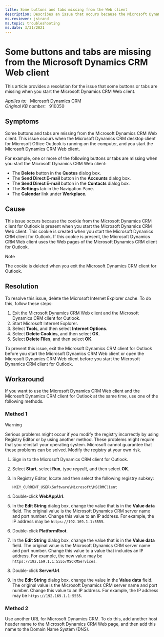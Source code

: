 ```yaml
---
title: Some buttons and tabs missing from the Web client
description: Describes an issue that occurs because the Microsoft Dynamics CRM Web client and the Microsoft Dynamics CRM client for Outlook both use the same cookie.
ms.reviewer: jstrand
ms.topic: troubleshooting
ms.date: 3/31/2021
---
```

# Some buttons and tabs are missing from the Microsoft Dynamics CRM Web client

This article provides a resolution for the issue that some buttons or tabs are missing when you start the Microsoft Dynamics CRM Web client.

_Applies to:_ &nbsp; Microsoft Dynamics CRM  
_Original KB number:_ &nbsp; 910050

## Symptoms

Some buttons and tabs are missing from the Microsoft Dynamics CRM Web client. This issue occurs when the Microsoft Dynamics CRM desktop client for Microsoft Office Outlook is running on the computer, and you start the Microsoft Dynamics CRM Web client.

For example, one or more of the following buttons or tabs are missing when you start the Microsoft Dynamics CRM Web client:

- The **Delete** button in the **Quotes** dialog box.
- The **Send Direct E-mail** button in the **Accounts** dialog box.
- The **Send Direct E-mail** button in the **Contacts** dialog box.
- The **Settings** tab in the Navigation Pane.
- The **Calendar** link under **Workplace**.

## Cause

This issue occurs because the cookie from the Microsoft Dynamics CRM client for Outlook is present when you start the Microsoft Dynamics CRM Web client. This cookie is created when you start the Microsoft Dynamics CRM client for Outlook. If this cookie is present, the Microsoft Dynamics CRM Web client uses the Web pages of the Microsoft Dynamics CRM client for Outlook.

> [!NOTE]
> The cookie is deleted when you exit the Microsoft Dynamics CRM client for Outlook.

## Resolution

To resolve this issue, delete the Microsoft Internet Explorer cache. To do this, follow these steps:

1. Exit the Microsoft Dynamics CRM Web client and the Microsoft Dynamics CRM client for Outlook.
2. Start Microsoft Internet Explorer.
3. Select **Tools**, and then select **Internet Options**.
4. Select **Delete Cookies**, and then select **OK**.
5. Select **Delete Files**, and then select **OK**.

To prevent this issue, exit the Microsoft Dynamics CRM client for Outlook before you start the Microsoft Dynamics CRM Web client or open the Microsoft Dynamics CRM Web client before you start the Microsoft Dynamics CRM client for Outlook.

## Workaround

If you want to use the Microsoft Dynamics CRM Web client and the Microsoft Dynamics CRM client for Outlook at the same time, use one of the following methods.

### Method 1

> [!WARNING]
> Serious problems might occur if you modify the registry incorrectly by using Registry Editor or by using another method. These problems might require that you reinstall your operating system. Microsoft cannot guarantee that these problems can be solved. Modify the registry at your own risk.

1. Sign in to the Microsoft Dynamics CRM client for Outlook.
2. Select **Start**, select **Run**, type *regedit*, and then select **OK**.
3. In Registry Editor, locate and then select the following registry subkey:

   `HKEY_CURRENT_USER\Software\Microsoft\MSCRMClient`

4. Double-click **WebAppUrl**.
5. In the **Edit String** dialog box, change the value that is in the **Value data** field. The original value is the Microsoft Dynamics CRM server name and port number. Change this value to an IP address. For example, the IP address may be `https://192.169.1.1:5555`.
6. Double-click **PlatformRoot**.
7. In the **Edit String** dialog box, change the value that is in the **Value data** field. The original value is the Microsoft Dynamics CRM server name and port number. Change this value to a value that includes an IP address. For example, the new value may be `https://192.169.1.1:5555/MSCRMServices`.
8. Double-click **ServerUrl**.
9. In the **Edit String** dialog box, change the value in the **Value data** field. The original value is the Microsoft Dynamics CRM server name and port number. Change this value to an IP address. For example, the IP address may be `https://192.169.1.1:5555`.

### Method 2

Use another URL for Microsoft Dynamics CRM. To do this, add another host header name to the Microsoft Dynamics CRM Web page, and then add this name to the Domain Name System (DNS).
